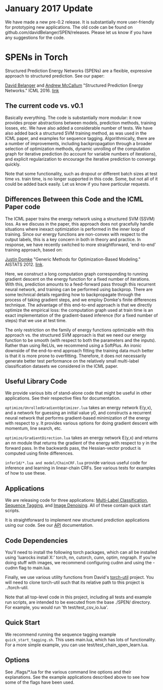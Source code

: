 # January 2017 Update
We have made a new pre-0.2 release. It is substantially more user-friendly for prototyping new applications. The old code can be found on github.com/davidBelanger/SPEN/releases. Please let us know if you have any suggestions for the code.


# SPENs in Torch

Structured Prediction Energy Networks (SPENs) are a flexible, expressive approach to structured prediction. See our paper:

[David Belanger](https://people.cs.umass.edu/~belanger/) and [Andrew McCallum](https://people.cs.umass.edu/~mccallum/pubs.html) "Structured Prediction Energy Networks." ICML 2016. [link](https://people.cs.umass.edu/~belanger/belanger_spen_icml.pdf)


<!-- This project contains [torch](http://torch.ch/) code for SPENs. We provide code for two use cases: multi-label classification and image denoising. We also provide a generic API for which it should be easy to prototype additional applications. If you would like to do so, feel free to contact David Belanger for advice.  -->

## The current code vs. v0.1
Basically everything. The code is substantially more modular: it now provides proper abstractions between models, prediction methods, training losses, etc. We have also added a considerable number of tests. We have also added back a structured SVM training method, as was used in the ICML paper, and examples for sequence tagging. Algorithmically, there are a number of improvements, including backpropagation through a broader selection of optimization methods, dynamic unrolling of the computation graph for iterative prediction (to account for variable numbers of iterations), and explicit regularization to encourage the iterative prediction to converge quickly. 

Note that some functionality, such as dropout or different batch sizes at test time vs. train time, is no longer supported in this code. Some, but not all of it could be added back easily. Let us know if you have particular requests. 

## Differences Between this Code and the ICML Paper code

The ICML paper trains the energy network using a structured SVM (SSVM) loss. As we discuss in the paper, this approach does not gracefully handle situations where inexact optimization is performed in the inner loop of training. Since our energy functions are non-convex with respect to the output labels, this is a key concern in both in theory and practice. In response, we have recently switched to more straightforward, 'end-to-end' training approach, based on:

[Justin Domke](http://users.cecs.anu.edu.au/~jdomke/)  "Generic Methods for Optimization-Based Modeling." AISTATS 2012. [link](http://www.jmlr.org/proceedings/papers/v22/domke12/domke12.pdf).

Here, we construct a long computation graph corresponding to running gradient descent on the energy function for a fixed number of iterations. With this, prediction amounts to a feed-forward pass through this recurrent neural network, and training can be performed using backprop. There are some technical details regarding how to backpropagate through the process of taking gradient steps, and we employ Domke's finite differences technique. The advantage of this end-to-end approach is that we directly optimize the empirical loss: the computation graph used at train time is an exact implementation of the gradient-based inference (for a fixed number of steps) that we use at test time. 

The only restriction on the family of energy functions optimizable with this approach vs. the structured SVM approach is that we need our energy function to be smooth (with respect to both the parameters and the inputs). Rather than using ReLUs, we recommend using a SoftPlus. An ironic downside of the end-to-end approach fitting the training data much better is that it is more prone to overfitting. Therefore, it does not necessarily generate better test performance on the relatively small multi-label classification datasets we considered in the ICML paper.

## Useful Library Code
We provide various bits of stand-alone code that might be useful in other applications. See their respective files for documentation. 

`optimize/UnrolledGradientOptimizer.lua` takes an energy network E(y,x), and a network for guessing an initial value y0, and constructs a recurrent neural network that performs gradient-based minimization of the energy with respect to y. It provides various options for doing gradient descent with momentum, line search, etc.

`optimize/GradientDirection.lua` takes an energy network E(y,x) and returns an nn module that returns the gradient of the energy with respect to y in the forward pass. In the backwards pass, the Hessian-vector product is computed using finite differences. 

`infer1d/*.lua and model/ChainCRF.lua` provide various useful code for inference and learning in linear-chain CRFs. See various tests for examples of how to use these. 

## Applications
We are releasing code for three applications: [Multi-Label Classification](MultiLabelClassification.md), [Sequence Tagging](SequenceTagging.md), and [Image Denoising](Denoising.md). All of these contain quick start scripts. 

It is straightforward to implement new structured prediction applications using our code. See our [API](Applications.md) documentation.

## Code Dependencies
You'll need to install the following torch packages, which can all be installed using 'luarocks install X:' torch, nn, cutorch, cunn, optim, nngraph. If you're doing stuff with images, we recommend configuring cudnn and using the -cudnn flag to main.lua.

Finally, we use various utility functions from David's [torch-util](https://github.com/davidBelanger/torch-util) project. You will need to clone torch-util such that its relative path to this project is ../torch-util. 

Note that all top-level code in this project, including all tests and example run scripts, are intended to be executed from the base ./SPEN/ directory. For example, you would run 'th test/test_csv_io.lua'. 

## Quick Start 

We recommend running the sequence tagging example `quick_start_tagging.sh`. This uses main.lua, which has lots of functionality. For a more simple example, you can use test/test_chain_spen_learn.lua. 


## Options
See ./flags/*.lua for the various command line options and their explanations. See the example applications described above to see how some of the flags have been used. 
